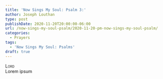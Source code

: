 ```yaml
---
title: 'Now Sings My Soul: Psalm 3:'
author: Joseph Louthan
type: post
publishDate: 2020-11-20T20:00:00-06:00
url: /now-sings-my-soul-psalm/2020-11-20-pm-now-sings-my-soul-psalm/
categories:
  - Prayers
tags:
  - 'Now Sings My Soul: Psalms'
draft: true
---
```


</pre>
<div style="font-variant: small-caps;">Lord</div>
Lorem ipsum
</pre>
